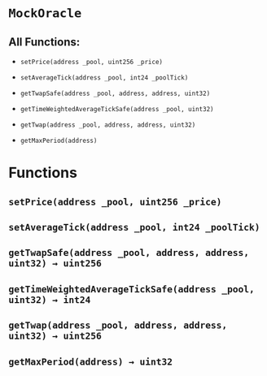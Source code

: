 # `MockOracle`

## All Functions:

- `setPrice(address _pool, uint256 _price)`

- `setAverageTick(address _pool, int24 _poolTick)`

- `getTwapSafe(address _pool, address, address, uint32)`

- `getTimeWeightedAverageTickSafe(address _pool, uint32)`

- `getTwap(address _pool, address, address, uint32)`

- `getMaxPeriod(address)`

# Functions

## `setPrice(address _pool, uint256 _price)`

## `setAverageTick(address _pool, int24 _poolTick)`

## `getTwapSafe(address _pool, address, address, uint32) → uint256`

## `getTimeWeightedAverageTickSafe(address _pool, uint32) → int24`

## `getTwap(address _pool, address, address, uint32) → uint256`

## `getMaxPeriod(address) → uint32`

